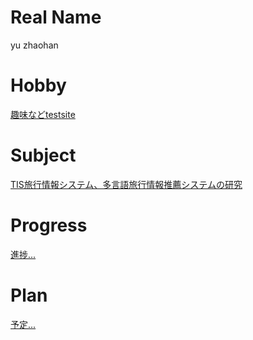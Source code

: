 # Real Name

yu zhaohan

# Hobby

[趣味など](https://14te406wordpress.wordpress.com/)[testsite](https://yu.mki.biz)

# Subject

 [TIS旅行情報システム、多言語旅行情報推薦システムの研究](https://github.com/14te406/SmartTravel)

# Progress

[進捗...](https://github.com/14te406/SmartTravel/blob/master/progress2017.md)

# Plan

[予定...](https://github.com/14te406/SmartTravel/blob/master/plan2017.md)
